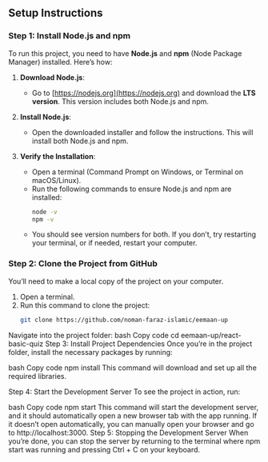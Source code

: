 ## Setup Instructions

### Step 1: Install Node.js and npm
To run this project, you need to have **Node.js** and **npm** (Node Package Manager) installed. Here’s how:

1. **Download Node.js**:
   - Go to [https://nodejs.org](https://nodejs.org) and download the **LTS version**. This version includes both Node.js and npm.

2. **Install Node.js**:
   - Open the downloaded installer and follow the instructions. This will install both Node.js and npm.

3. **Verify the Installation**:
   - Open a terminal (Command Prompt on Windows, or Terminal on macOS/Linux).
   - Run the following commands to ensure Node.js and npm are installed:
     ```bash
     node -v
     npm -v
     ```
   - You should see version numbers for both. If you don’t, try restarting your terminal, or if needed, restart your computer.

### Step 2: Clone the Project from GitHub
You’ll need to make a local copy of the project on your computer.

1. Open a terminal.
2. Run this command to clone the project:
   ```bash
   git clone https://github.com/noman-faraz-islamic/eemaan-up
Navigate into the project folder:
bash
Copy code
cd eemaan-up/react-basic-quiz
Step 3: Install Project Dependencies
Once you’re in the project folder, install the necessary packages by running:

bash
Copy code
npm install
This command will download and set up all the required libraries.

Step 4: Start the Development Server
To see the project in action, run:

bash
Copy code
npm start
This command will start the development server, and it should automatically open a new browser tab with the app running.
If it doesn’t open automatically, you can manually open your browser and go to http://localhost:3000.
Step 5: Stopping the Development Server
When you’re done, you can stop the server by returning to the terminal where npm start was running and pressing Ctrl + C on your keyboard.
